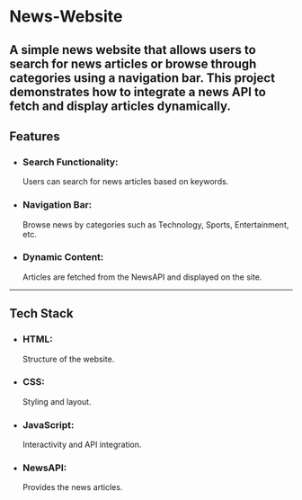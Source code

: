 # News-Website

A simple news website that allows users to search for news articles or browse through categories using a navigation bar. This project demonstrates how to integrate a news API to fetch and display articles dynamically.
---

## Features
* ### Search Functionality:
  Users can search for news articles based on keywords.
* ### Navigation Bar:
  Browse news by categories such as Technology, Sports, Entertainment, etc.
* ### Dynamic Content:
  Articles are fetched from the NewsAPI and displayed on the site.
---
## Tech Stack
* ### HTML:
   Structure of the website.
* ### CSS:
   Styling and layout.
* ### JavaScript:
  Interactivity and API integration.
* ### NewsAPI:
   Provides the news articles.

